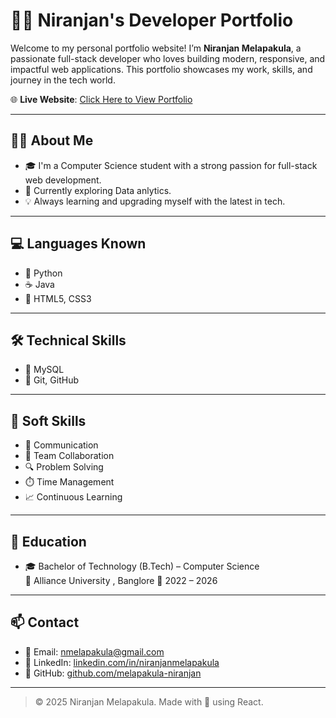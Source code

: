 # 👨‍💻 Niranjan's Developer Portfolio

Welcome to my personal portfolio website! I’m **Niranjan Melapakula**, a passionate full-stack developer who loves building modern, responsive, and impactful web applications. This portfolio showcases my work, skills, and journey in the tech world.

🌐 **Live Website**: [Click Here to View Portfolio](https://portfolio-drab-nine-1oiu2vks8m.vercel.app/)

---

## 🧑‍🎓 About Me

- 🎓 I'm a Computer Science student with a strong passion for full-stack web development.
- 🚀 Currently exploring Data anlytics.
- 💡 Always learning and upgrading myself with the latest in tech.

---

## 💻 Languages Known

- 🐍 Python
- ☕ Java
- 🔧 HTML5, CSS3

---

## 🛠️ Technical Skills
- 💾 MySQL
- 🔧 Git, GitHub
---

## 🎯 Soft Skills

- 💬 Communication
- 🤝 Team Collaboration
- 🔍 Problem Solving
- ⏱️ Time Management
- 📈 Continuous Learning

---

## 🏫 Education

- 🎓 Bachelor of Technology (B.Tech) – Computer Science  
  📍 Alliance University , Banglore
  📅 2022 – 2026

---

## 📫 Contact

- 📧 Email: nmelapakula@gmail.com
- 💼 LinkedIn: [linkedin.com/in/niranjanmelapakula](https://www.linkedin.com/in/niranjan-melapakula-46448424b/)
- 🐙 GitHub: [github.com/melapakula-niranjan](https://github.com/melapakula-niranjan)

---

> © 2025 Niranjan Melapakula. Made with 💙 using React.

